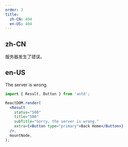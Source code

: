 ```yaml
---
order: 3
title:
  zh-CN: 404
  en-US: 404
---
```


## zh-CN

服务器发生了错误。

## en-US

The server is wrong.

```jsx
import { Result, Button } from 'antd';

ReactDOM.render(
  <Result
    status="500"
    title="500"
    subTitle="Sorry, the server is wrong."
    extra={<Button type="primary">Back Home</Button>}
  />,
  mountNode,
);
```
